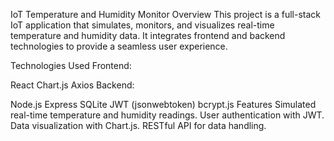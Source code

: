 IoT Temperature and Humidity Monitor
Overview
This project is a full-stack IoT application that simulates, monitors, and visualizes real-time temperature and humidity data. It integrates frontend and backend technologies to provide a seamless user experience.

Technologies Used
Frontend:

React
Chart.js
Axios
Backend:

Node.js
Express
SQLite
JWT (jsonwebtoken)
bcrypt.js
Features
Simulated real-time temperature and humidity readings.
User authentication with JWT.
Data visualization with Chart.js.
RESTful API for data handling.
